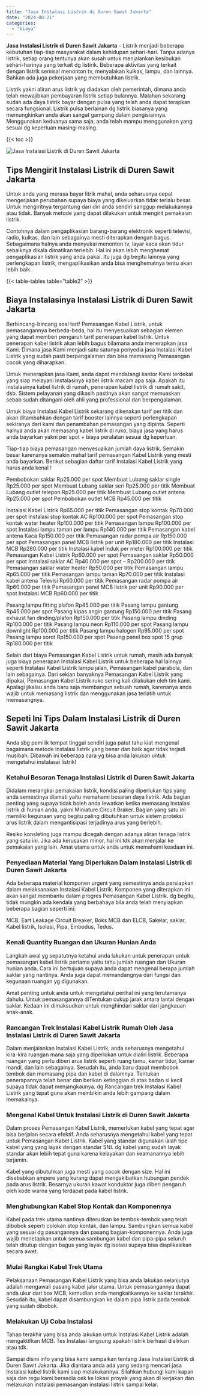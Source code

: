 ```yaml
---
title: "Jasa Instalasi Listrik di Duren Sawit Jakarta"
date: "2024-08-21"
categories: 
  - "biaya"
---
```


**Jasa Instalasi Listrik di Duren Sawit Jakarta** – Listrik menjadi beberapa kebutuhan tiap-tiap masyarakat dalam kehidupan sehari-hari. Tanpa adanya listrik, setiap orang tentunya akan susah untuk menjalankan kesibukan sehari-harinya yang terkait dg listirik. Beberapa aktivitas yang terkait dengan listrik semisal menonton tv, menyalakan kulkas, lampu, dan lainnya. Bahkan ada juga pekerjaan yang membutuhkan listrik.

Listrik yakni aliran arus listrik yg diadakan oleh pemerintah, dimana anda telah mewajibkan pembayaran listrik setiap bulannya. Malahan sekarang sudah ada daya listrik bayar dengan pulsa yang telah anda dapat terapkan secara fungsional. Listrik pulsa berlainan dg listrik biasanya yang memungkinkan anda akan sangat gampang dalam pengisiannya. Menggunakan keduanya sama saja, anda telah mampu menggunakan yang sesuai dg keperluan masing-masing.

{{< toc >}}

![Jasa Instalasi Listrik di Duren Sawit Jakarta](/images/instalasi-listrik-murah24.png)

## Tips Mengirit Instalasi Listrik di Duren Sawit Jakarta

Untuk anda yang merasa bayar litrik mahal, anda seharusnya cepat mengerjakan perubahan supaya biaya yang dikeluarkan tidak terlalu besar. Untuk mengiritnya tergantung dari diri anda sendiri sanggup melakukannya atau tidak. Banyak metode yang dapat dilakukan untuk mengirit pemakaian listrik.

Contohnya dalam pengaplikasian barang-barang elektronik seperti televisi, radio, kulkas, dan lain sebagainya mesti diterapkan dengan bagus. Sebagaimana halnya anda menyukai menonton tv, layar kaca akan tidur sebaiknya dikala dimatikan terlebih. Hal ini akan lebih menghemat pengaplikasian listrik yang anda pakai. Itu juga dg begitu lainnya yang perlengkapan listrik, mengaplikasikan anda bisa menghematnya tentu akan lebih baik.

{{< table-tables table="table2" >}}

## Biaya Instalasinya Instalasi Listrik di Duren Sawit Jakarta

Berbincang-bincang soal tarif Pemasangan Kabel Listrik, untuk pemasangannya berbeda-beda, hal itu menyesuaikan sebagian elemen yang dapat memberi pengaruh tarif penerapan kabel listrik. Untuk penerapan kabel listrik akan lebih bagus bilamana anda menerapkan jasa Kami. Dimana jasa Kami menjadi satu satunya penyedia jasa Instalasi Kabel Listrik yang sudah pasti berpengalaman dan bisa memasang Pemasangan cocok yang diharapkan.

Untuk menerapkan jasa Kami, anda dapat mendatangi kantor Kami terdekat yang siap melayani instalasinya kabel listrik macam apa saja. Apakah itu instalasinya kabel listrik di rumah, penerapan kabel listrik di rumah sakit, dsb. Sistem pelayanan yang dikasih pastinya akan sangat memuaskan sebab sudah ditangani oleh ahli yang professional dan berpengalaman.

Untuk biaya Instalasi Kabel Listrik sekarang dikenakan tarif per titik dan akan ditambahkan dengan tarif booster lainnya seperti perlengkapan sekiranya dari kami dan penambahan pemasangan yang dipinta. Seperti halnya anda akan memasang kabel listrik di ruko, biaya jasa yang harus anda bayarkan yakni per spot + biaya peralatan sesuai dg keperluan.

Tiap-tiap biaya pemasangan menyesuaikan jumlah daya listrik. Semakin besar karenanya semakin mahal tarif pemasangan Kabel Listrik yang mesti anda bayarkan. Berikut sebagian daftar tarif Instalasi Kabel Listrik yang harus anda kenal !

Pembobokan saklar Rp25.000 per spot Membuat Lubang saklar single Rp25.000 per spot Membuat Lubang saklar seri Rp25.000 per titik Membuat Lubang outlet telepon Rp25.000 per titik Membuat Lubang outlet antena Rp25.000 per spot Pembobokan outlet MCB Rp45.000 per titik

Instalasi Kabel Listrik Rp65.000 per titik Pemasangan stop kontak Rp70.000 per spot Instalasi stop kontak AC Rp100.000 per spot Pemasangan stop kontak water heater Rp100.000 per titik Pemasangan lampu Rp100.000 per spot Instalasi lampu taman per lampu Rp140.000 per titik Pemasangan kabel antena Kaca Rp150.000 per titik Pemasangan radar pompa air Rp150.000 per spot Pemasangan panel MCB listrik per unit Rp180.000 per titik Instalasi MCB Rp280.000 per titik Instalasi kabel induk per meter Rp100.000 per titik Pemasangan Kabel Listrik Rp60.000 per spot Pemasangan saklar Rp50.000 per spot Instalasi saklar AC Rp40.000 per spot – Rp200.000 per titik Pemasangan saklar water heater Rp50.000 per titik Pemasangan lampu Rp65.000 per titik Pemasangan lampu taman Rp70.000 per titik Instalasi kabel antena Televisi Rp60.000 per titik Pemasangan radar pompa air Rp60.000 per titik Pemasangan panel MCB listrik per unit Rp90.000 per spot Instalasi MCB Rp60.000 per titik

Pasang lampu fitting plafon Rp45.000 per titik Pasang lampu gantung Rp45.000 per spot Pasang kipas angin gantung Rp150.000 per titik Pasang exhaust fan dinding/plafon Rp150.000 per titik Pasang lampu dinding Rp100.000 per titik Pasang lampu neon Rp110.000 per spot Pasang lampu downlight Rp100.000 per titik Pasang lampu halogen Rp95.000 per spot Pasang lampu sorot Rp150.000 per spot Pasang panel box spot 15 grup Rp180.000 per titik

Selain dari biaya Pemasangan Kabel Listrik untuk rumah, masih ada banyak juga biaya penerapan Instalasi Kabel Listrik untuk beberapa hal lainnya seperti Instalasi Kabel Listrik lampu jalan, Pemasangan kabel parabola, dan lain sebagainya. Dari sekian banyaknya Pemasangan Kabel Listrik yang dipakai, Pemasangan Kabel Listrik ruko sering kali dilakukan oleh tim kami. Apalagi jikalau anda baru saja membangun sebuah rumah, karenanya anda wajib untuk memasang listrik dan menggunakan jasa terlatih untuk memasangnya.

## Sepeti Ini Tips Dalam Instalasi Listrik di Duren Sawit Jakarta


Anda sbg pemilik tempat tinggal sendiri juga patut tahu kiat mengenal bagaimana metode instalasi listrik yang benar dan baik agar tidak terjadi musibah. Dibawah ini beberapa cara yg bisa anda lakukan untuk mengetahui instalasai listrik!

### Ketahui Besaran Tenaga Instalasi Listrik di Duren Sawit Jakarta

Didalam merangkai pemakaian listrik, kondisi paling diperlukan tips yang anda semestinya diamati yaitu memahami besaran daya listrik. Ada bagian penting yang supaya tidak boleh anda lewatkan ketika memasang instalasi listrik di hunian anda, yakni Miniature Circuit Braker. Bagian yang satu ini memiliki kegunaan yang begitu paling dibutuhkan untuk sistem proteksi arus listrik dalam mengantisipasi terjadinya arus yang berlebih.

Resiko konsleting juga mampu dicegah dengan adanya aliran tenaga listrik yang satu ini. Jika ada kerusakan minor, hal ini tdk akan menjalar ke pemakaian yang lain. Amat utama untuk anda untuk memahami keadaan ini.

### Penyediaan Material Yang Diperlukan Dalam Instalasi Listrik di Duren Sawit Jakarta

Ada beberapa material komponen urgent yang semestinya anda persiapkan dalam melaksanakan Instalasi Kabel Listrik. Komponen yang diterapkan ini akan sangat membantu dalam progres Pemasangan Kabel Listrik. dg begitu, tidak mungkin ada kendala yang berbahaya bila anda telah menyiapkan beberapa bagian seperti ini:

MCB, Eart Leakage Circuit Breaker, Boks MCB dan ELCB, Sakelar, saklar, Kabel listrik, Isolasi, Pipa, Embodus, Tedus.

### Kenali Quantity Ruangan dan Ukuran Hunian Anda

Langkah awal yg sepatutnya ketahui anda lakukan untuk penerapan untuk pemasangan kabel listrik pertama yaitu tahu jumlah ruangan dan Ukuran hunian anda. Cara ini bertujuan supaya anda dapat mengenal berapa jumlah saklar yang nantinya. Anda juga dapat memandangnya dari fungsi dan kegunaan ruangan yg digunakan.

Amat penting untuk anda untuk mengetahui perihal ini yang terutamanya dahulu. Untuk pemasangannya diTentukan cukup jarak antara lantai dengan saklar. Kedaan ini dimaksudkan untuk menghindari saklar dari jangkauan anak-anak.

### Rancangan Trek Instalasi Kabel Listrik Rumah Oleh Jasa Instalasi Listrik di Duren Sawit Jakarta

Dalam menjalankan Instalasi Kabel Listrik, anda seharusnya mengetahui kira-kira ruangan mana saja yang diperlukan untuk dialiri listrik. Beberapa ruangan yang perlu diberi arus listrik seperti ruang tamu, kamar tidur, kamar mandi, dan lain sebagainya. Sesudah itu, anda baru dapat membobok tembok dan memasang pipa dan kabel di dalamnya. Tentukan penerapannya telah benar dan berikan ketinggian di atas badan si kecil supaya tidak dapat menjangkaunya. dg Rancangan trek Instalasi Kabel Listrik yang tepat guna akan membikin anda lebih gampang dalam memakainya.

### Mengenal Kabel Untuk Instalasi Listrik di Duren Sawit Jakarta

Dalam proses Pemasangan Kabel Listrik, memerlukan kabel yang tepat agar bisa berjalan secara efektif. Anda seharusnya mengetahui kabel yang tepat untuk Pemasangan Kabel Listrik. Kabel yang standar digunakan ialah tipe kabel yang yang layak dengan standar SNI. dg kabel yang sudah layak standar akan lebih tepat guna karena kelayakan dan keamanannya lebih terjamin.

Kabel yang dibutuhkan juga mesti yang cocok dengan size. Hal ini disebabkan ampere yang kurang dapat mengakibatkan hubungan pendek pada arus listrik. Besarnya ukuran kawat konduktor juga diberi pengaruh oleh kode warna yang terdapat pada kabel listrik.

### Menghubungkan Kabel Stop Kontak dan Komponennya

Kabel pada trek utama nantinya diteruskan ke tembok-tembok yang telah dibobok seperti colokan stop kontak, dan lampu. Sambungkan semua kabel yang sesuai dg pasangannya dan pasang bagian-komponennya. Anda juga wajib menetapkan untuk semua sambungan kabel dan pipa-pipa seluruh telah ditutup dengan bagus yang layak dg isolasi supaya bisa diaplikasikan secara awet.

### Mulai Rangkai Kabel Trek Utama

Pelaksanaan Pemasangan Kabel Listrik yang bisa anda lakukan selanjutya adalah mengawali pasang kabel jalur utama. Untuk pemasangannya dapat anda ukur dari box MCB, kemudian anda mengkaitkannya ke saklar terakhir. Sesudah itu, kabel dapat disambungkan ke dalam pipa listrik pada tembok yang sudah dibobok.

### Melakukan Uji Coba Instalasi

Tahap terakhir yang bisa anda lakukan untuk Instalasi Kabel Listrik adalah mengaktifkan MCB. Tes Instalasi langsung apakah listrik berhasil dialirkan atau tdk.

Sampai disini info yang bisa kami sampaikan tentang Jasa Instalasi Listrik di Duren Sawit Jakarta. Jika diantara anda ada yang sedang mencari jasa Instalasi kabel listrik kami siap melakukannya. Silahkan hubungi kami kapan saja dan regu kami bersedia cek ke lokasi proyek yang akan di kerjakan dan melakukan instalasi pemasangan instalasi listrik sampai kelar.
